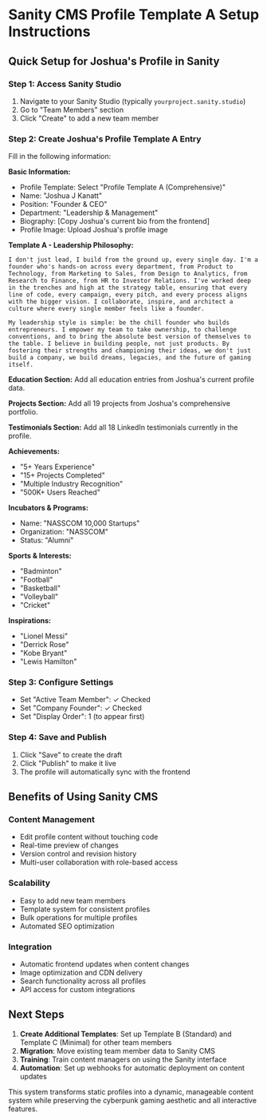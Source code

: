 # Sanity CMS Profile Template A Setup Instructions

## Quick Setup for Joshua's Profile in Sanity

### Step 1: Access Sanity Studio
1. Navigate to your Sanity Studio (typically `yourproject.sanity.studio`)
2. Go to "Team Members" section
3. Click "Create" to add a new team member

### Step 2: Create Joshua's Profile Template A Entry
Fill in the following information:

**Basic Information:**
- Profile Template: Select "Profile Template A (Comprehensive)"
- Name: "Joshua J Kanatt"
- Position: "Founder & CEO"
- Department: "Leadership & Management"
- Biography: [Copy Joshua's current bio from the frontend]
- Profile Image: Upload Joshua's profile image

**Template A - Leadership Philosophy:**
```
I don't just lead, I build from the ground up, every single day. I'm a founder who's hands-on across every department, from Product to Technology, from Marketing to Sales, from Design to Analytics, from Research to Finance, from HR to Investor Relations. I've worked deep in the trenches and high at the strategy table, ensuring that every line of code, every campaign, every pitch, and every process aligns with the bigger vision. I collaborate, inspire, and architect a culture where every single member feels like a founder.

My leadership style is simple: be the chill founder who builds entrepreneurs. I empower my team to take ownership, to challenge conventions, and to bring the absolute best version of themselves to the table. I believe in building people, not just products. By fostering their strengths and championing their ideas, we don't just build a company, we build dreams, legacies, and the future of gaming itself.
```

**Education Section:**
Add all education entries from Joshua's current profile data.

**Projects Section:**
Add all 19 projects from Joshua's comprehensive portfolio.

**Testimonials Section:**
Add all 18 LinkedIn testimonials currently in the profile.

**Achievements:**
- "5+ Years Experience"
- "15+ Projects Completed"
- "Multiple Industry Recognition"
- "500K+ Users Reached"

**Incubators & Programs:**
- Name: "NASSCOM 10,000 Startups"
- Organization: "NASSCOM"
- Status: "Alumni"

**Sports & Interests:**
- "Badminton"
- "Football" 
- "Basketball"
- "Volleyball"
- "Cricket"

**Inspirations:**
- "Lionel Messi"
- "Derrick Rose"
- "Kobe Bryant"
- "Lewis Hamilton"

### Step 3: Configure Settings
- Set "Active Team Member": ✓ Checked
- Set "Company Founder": ✓ Checked
- Set "Display Order": 1 (to appear first)

### Step 4: Save and Publish
1. Click "Save" to create the draft
2. Click "Publish" to make it live
3. The profile will automatically sync with the frontend

## Benefits of Using Sanity CMS

### Content Management
- Edit profile content without touching code
- Real-time preview of changes
- Version control and revision history
- Multi-user collaboration with role-based access

### Scalability
- Easy to add new team members
- Template system for consistent profiles
- Bulk operations for multiple profiles
- Automated SEO optimization

### Integration
- Automatic frontend updates when content changes
- Image optimization and CDN delivery
- Search functionality across all profiles
- API access for custom integrations

## Next Steps

1. **Create Additional Templates**: Set up Template B (Standard) and Template C (Minimal) for other team members
2. **Migration**: Move existing team member data to Sanity CMS
3. **Training**: Train content managers on using the Sanity interface
4. **Automation**: Set up webhooks for automatic deployment on content updates

This system transforms static profiles into a dynamic, manageable content system while preserving the cyberpunk gaming aesthetic and all interactive features.